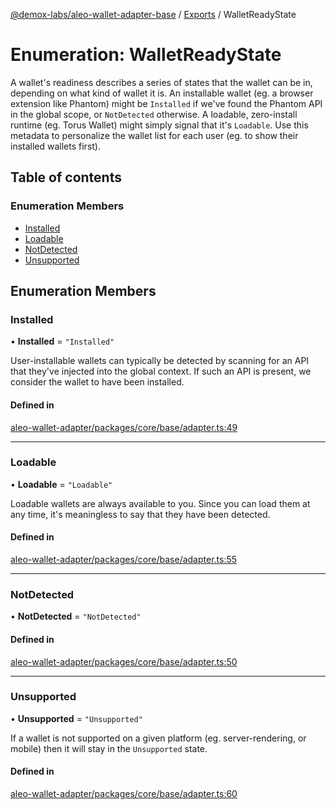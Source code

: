 [@demox-labs/aleo-wallet-adapter-base](../README.md) / [Exports](../modules.md) / WalletReadyState

# Enumeration: WalletReadyState

A wallet's readiness describes a series of states that the wallet can be in,
depending on what kind of wallet it is. An installable wallet (eg. a browser
extension like Phantom) might be `Installed` if we've found the Phantom API
in the global scope, or `NotDetected` otherwise. A loadable, zero-install
runtime (eg. Torus Wallet) might simply signal that it's `Loadable`. Use this
metadata to personalize the wallet list for each user (eg. to show their
installed wallets first).

## Table of contents

### Enumeration Members

- [Installed](WalletReadyState.md#installed)
- [Loadable](WalletReadyState.md#loadable)
- [NotDetected](WalletReadyState.md#notdetected)
- [Unsupported](WalletReadyState.md#unsupported)

## Enumeration Members

### Installed

• **Installed** = ``"Installed"``

User-installable wallets can typically be detected by scanning for an API
that they've injected into the global context. If such an API is present,
we consider the wallet to have been installed.

#### Defined in

[aleo-wallet-adapter/packages/core/base/adapter.ts:49](https://github.com/demox-labs/aleo-wallet-adapter/blob/fc6b47e/packages/core/base/adapter.ts#L49)

___

### Loadable

• **Loadable** = ``"Loadable"``

Loadable wallets are always available to you. Since you can load them at
any time, it's meaningless to say that they have been detected.

#### Defined in

[aleo-wallet-adapter/packages/core/base/adapter.ts:55](https://github.com/demox-labs/aleo-wallet-adapter/blob/fc6b47e/packages/core/base/adapter.ts#L55)

___

### NotDetected

• **NotDetected** = ``"NotDetected"``

#### Defined in

[aleo-wallet-adapter/packages/core/base/adapter.ts:50](https://github.com/demox-labs/aleo-wallet-adapter/blob/fc6b47e/packages/core/base/adapter.ts#L50)

___

### Unsupported

• **Unsupported** = ``"Unsupported"``

If a wallet is not supported on a given platform (eg. server-rendering, or
mobile) then it will stay in the `Unsupported` state.

#### Defined in

[aleo-wallet-adapter/packages/core/base/adapter.ts:60](https://github.com/demox-labs/aleo-wallet-adapter/blob/fc6b47e/packages/core/base/adapter.ts#L60)
